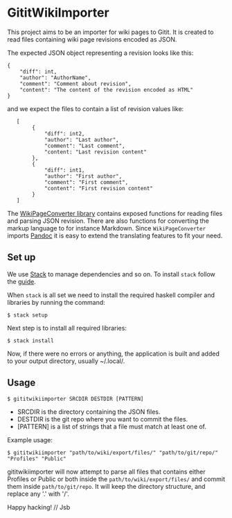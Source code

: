 # GititWikiImporter

This project aims to be an importer for wiki pages to Gitit.
It is created to read files containing wiki page revisions encoded as JSON.

The expected JSON object representing a revision looks like this:

    {
        "diff": int,
        "author": "AuthorName",
        "comment": "Comment about revision",
        "content": "The content of the revision encoded as HTML"
    }

and we expect the files to contain a list of revision values like:

       [
            {
                "diff": int2,
                "author": "Last author",
                "comment": "Last comment",
                "content: "Last revision content"
            },
            {
                "diff": int1,
                "author": "First author",
                "comment": "First comment",
                "content": "First revision content"
            }
       ]

The [WikiPageConverter library](https://github.com/dtekcth/wikipageconverter) contains
exposed functions for reading files and parsing JSON revision. There are also functions for
converting the markup language to for instance Markdown. Since `WikiPageConverter` imports
[Pandoc](https:pandoc.org) it is easy to extend the translating features to fit your need.

## Set up

We use [Stack](https://github.com/commercialhaskell/stack) to manage dependencies and so on.
To install `stack` follow the [guide](http://docs.haskellstack.org/en/stable/README/).

When `stack` is all set we need to install the required haskell compiler and libraries
by running the command:

    $ stack setup

Next step is to install all required libraries:

    $ stack install

Now, if there were no errors or anything, the application is built and added to your output
directory, usually ~/.local/.

## Usage


    $ gititwikiimporter SRCDIR DESTDIR [PATTERN]

* SRCDIR is the directory containing the JSON files.
* DESTDIR is the git repo where you want to commit the files.
* [PATTERN] is a list of strings that a file must match at least one of.

Example usage:

    $ gititwikiimporter "path/to/wiki/export/files/" "path/to/git/repo/" "Profiles" "Public"

gititwikiimporter will now attempt to parse all files that contains either Profiles or Public or both inside the `path/to/wiki/export/files/` and commit them inside `path/to/git/repo`. It will keep the directory structure, and replace any '.' with '/'.


Happy hacking!
// Jsb
